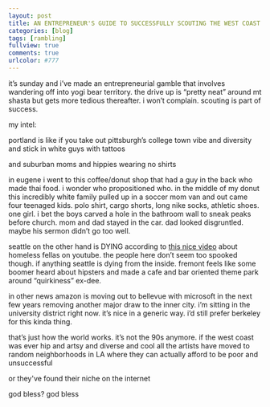 ```yaml
---
layout: post
title: AN ENTREPRENEUR'S GUIDE TO SUCCESSFULLY SCOUTING THE WEST COAST
categories: [blog]
tags: [rambling]
fullview: true
comments: true
urlcolor: #777
---
```


it’s sunday and i’ve made an entrepreneurial gamble that involves wandering off into yogi bear territory. the drive up is “pretty neat” around mt shasta but gets more tedious thereafter. i won’t complain. scouting is part of success. 

my intel: 

portland is like if you take out pittsburgh’s college town vibe and diversity and stick in white guys with tattoos

and suburban moms and hippies wearing no shirts

in eugene i went to this coffee/donut shop that had a guy in the back who made thai food. i wonder who propositioned who. in the middle of my donut this incredibly white family pulled up in a soccer mom van and out came four teenaged kids. polo shirt, cargo shorts, long nike socks, athletic shoes. one girl. i bet the boys carved a hole in the bathroom wall to sneak peaks before church. mom and dad stayed in the car. dad looked disgruntled. maybe his sermon didn’t go too well. 

seattle on the other hand is DYING according to [this nice video](https://youtu.be/bpAi70WWBlw) about homeless fellas on youtube. the people here don’t seem too spooked though. if anything seattle is dying from the inside. fremont feels like some boomer heard about hipsters and made a cafe and bar oriented theme park around “quirkiness” ex-dee. 

in other news amazon is moving out to bellevue with microsoft in the next few years removing another major draw to the inner city. i’m sitting in the university district right now. it’s nice in a generic way. i’d still prefer berkeley for this kinda thing. 

that’s just how the world works. it’s not the 90s anymore. if the west coast was ever hip and artsy and diverse and cool all the artists have moved to random neighborhoods in LA where they can actually afford to be poor and unsuccessful 

or they've found their niche on the internet 

god bless? god bless